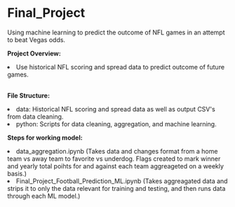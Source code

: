 # Final_Project

Using machine learning to predict the outcome of NFL games in an attempt to beat Vegas odds.

<b>Project Overview:</b>
<li> Use historical NFL scoring and spread data to predict outcome of future games.
<br></br>

<b>File Structure:</b>
<li> data: Historical NFL scoring and spread data as well as output CSV's from data cleaning.
<li> python: Scripts for data cleaning, aggregation, and machine learning.

<b>Steps for working model:</b>
<li> data_aggregation.ipynb (Takes data and changes format from a home team vs away team to favorite vs underdog. Flags created to mark winner and yearly total poihts for and against each team aggreageted on a weekly basis.)
<li> Final_Project_Football_Prediction_ML.ipynb (Takes aggreagated data and strips it to only the data relevant for training and testing, and then runs data through each ML model.)
